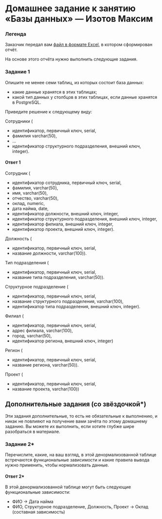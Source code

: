 # Домашнее задание к занятию «Базы данных» — Изотов Максим

### Легенда

Заказчик передал вам [файл в формате Excel](https://github.com/netology-code/sdb-homeworks/blob/main/resources/hw-12-1.xlsx), в котором сформирован отчёт. 

На основе этого отчёта нужно выполнить следующие задания.

### Задание 1

Опишите не менее семи таблиц, из которых состоит база данных:

- какие данные хранятся в этих таблицах;
- какой тип данных у столбцов в этих таблицах, если данные хранятся в PostgreSQL.

Приведите решение к следующему виду:

Сотрудники (

- идентификатор, первичный ключ, serial,
- фамилия varchar(50),
- ...
- идентификатор структурного подразделения, внешний ключ, integer).

#### Ответ 1

Сотрудник (

- идентификатор сотрудника, первичный ключ, serial,
- фамилия, varchar(50),
- имя, varchar(50),
- отчество, varchar(50),
- оклад, numeric,
- дата найма, date,
- идентификатор должности, внешний ключ, integer,
- идентификатор структурного подразделения, внешний ключ, integer,
- идентификатор филиала, внешний ключ, integer,
- идентификатор проекта, внешний ключ, integer).

Должность (

- идентификатор, первичный ключ, serial,
- название должности, varchar(100)).

Тип подразделения (

- идентификатор, первичный ключ, serial,
- название типа подразделения, varchar(50)).

Структурное подразделение (

- идентификатор, первичный ключ, serial,
- название структурного подразделения, varchar(100),
- идентификатор типа подразделения, внешний ключ, integer).

Филиал (

- идентификатор, первичный ключ, serial,
- адрес филиала, varchar(100),
- город, varchar(50),
- идентификатор региона, внешний ключ, integer)

Регион (

- идентификатор, первичный ключ, serial,
- название региона, varchar(50)).

Проект (

- идентификатор, первичный ключ, serial,
- название проекта, varchar(100))

## Дополнительные задания (со звёздочкой*)
Эти задания дополнительные, то есть не обязательные к выполнению, и никак не повлияют на получение вами зачёта по этому домашнему заданию. Вы можете их выполнить, если хотите глубже шире разобраться в материале.


### Задание 2*

Перечислите, какие, на ваш взгляд, в этой денормализованной таблице встречаются функциональные зависимости и какие правила вывода нужно применить, чтобы нормализовать данные.

#### Ответ 2*

В этой денормализованной таблице могут быть следующие функциональные зависимости:

 - ФИО -> Дата найма
 - ФИО, Структурное подразделение, Должность, Проект -> Оклад (составная зависимость)
